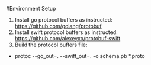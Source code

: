 #Environment Setup

1. Install go protocol buffers as instructed: https://github.com/golang/protobuf
2. Install swift protocol buffers as instructed: https://github.com/alexeyxo/protobuf-swift
3. Build the protocol buffers file:
* protoc --go_out=. --swift_out=. -o schema.pb *.proto